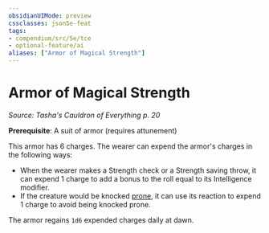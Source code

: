 ```yaml
---
obsidianUIMode: preview
cssclasses: json5e-feat
tags:
- compendium/src/5e/tce
- optional-feature/ai
aliases: ["Armor of Magical Strength"]
---
```

# Armor of Magical Strength
*Source: Tasha's Cauldron of Everything p. 20*  

**Prerequisite**: A suit of armor (requires attunement)

This armor has 6 charges. The wearer can expend the armor's charges in the following ways:

- When the wearer makes a Strength check or a Strength saving throw, it can expend 1 charge to add a bonus to the roll equal to its Intelligence modifier.  
- If the creature would be knocked [prone](2.%20GM%20Tools/Misc%20DND%20Handbook/compendium/rules/conditions.md#prone), it can use its reaction to expend 1 charge to avoid being knocked prone.  

The armor regains `1d6` expended charges daily at dawn.